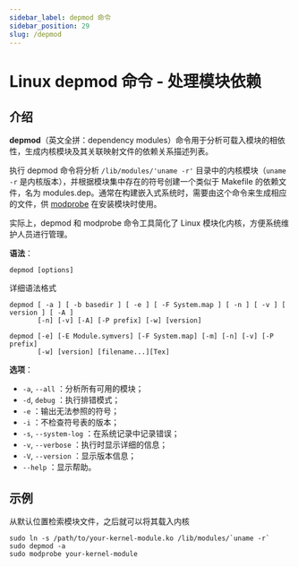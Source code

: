 ```yaml
---
sidebar_label: depmod 命令
sidebar_position: 29
slug: /depmod
---
```


# Linux depmod 命令 - 处理模块依赖



## 介绍

**depmod**（英文全拼：dependency modules）命令用于分析可载入模块的相依性，生成内核模块及其关联映射文件的依赖关系描述列表。

执行 depmod 命令将分析 `/lib/modules/'uname -r'` 目录中的内核模块（`uname -r` 是内核版本），并根据模块集中存在的符号创建一个类似于 Makefile 的依赖文件，名为 modules.dep。通常在构建嵌入式系统时，需要由这个命令来生成相应的文件，供 [modprobe](/linux-command/modprobe/) 在安装模块时使用。

实际上，depmod 和 modprobe 命令工具简化了 Linux 模块化内核，方便系统维护人员进行管理。

**语法**：

```shell
depmod [options]
```

详细语法格式

```shell
depmod [ -a ] [ -b basedir ] [ -e ] [ -F System.map ] [ -n ] [ -v ] [ version ] [ -A ]
       [-n] [-v] [-A] [-P prefix] [-w] [version]

depmod [-e] [-E Module.symvers] [-F System.map] [-m] [-n] [-v] [-P prefix]
       [-w] [version] [filename...][Tex]
```

**选项**：

- `-a`, `--all` ：分析所有可用的模块；
- `-d`, `debug` ：执行排错模式；
- `-e` ：输出无法参照的符号；
- `-i` ：不检查符号表的版本；
- `-s`, `--system-log` ：在系统记录中记录错误；
- `-v`, `--verbose` ：执行时显示详细的信息；
- `-V`, `--version` ：显示版本信息；
- `--help` ：显示帮助。



## 示例

从默认位置检索模块文件，之后就可以将其载入内核

```shell
sudo ln -s /path/to/your-kernel-module.ko /lib/modules/`uname -r`
sudo depmod -a
sudo modprobe your-kernel-module
```

